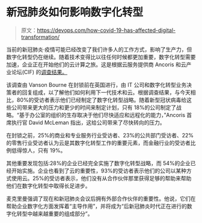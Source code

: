 # 新冠肺炎如何影响数字化转型

> 原文：<https://devops.com/how-covid-19-has-affected-digital-transformation/>

当前的新冠肺炎·疫情可能已经改变了我们许多人的工作方式，影响了生产力，但数字化转型仍在继续。随着技术变得比以往任何时候都更加重要，数字化转型需要加速，企业正在开始他们的云计算之旅。这是根据云服务提供商 Ancoris 和云产业论坛(CIF) 的[调查结果。](https://cdn2.hubspot.net/hubfs/3038777/Ancoris%20Offers/CIF%20Digital%20transformation%20goes%20mainstream.pdf)

该调查由 Vanson Bourne 在封锁前在英国进行，由 IT 公司和数字化转型业务决策者的回复组成，以了解他们如何利用下一代技术和云。根据调查结果，与今天相比，80%的受访者表示他们已经制定了数字化转型战略。随着新型冠状病毒给这些公司带来更大的压力和更少的时间来制定计划，只有 18%的公司制定了战略。“基于办公室的组织的生存取决于他们尽快适应和远程化的能力，”Ancoris 首席执行官 David McLeman 指出，这给公司带来了尽快转向的压力。

在封锁之前，25%的商业和专业服务行业受访者、23%的公共部门受访者、22%的零售行业受访者认为云是其数字化转型工作的重要元素，而金融行业的受访者比例低得惊人，只有 19%。

其他重要发现包括:28%的企业已经完全实施了数字化转型战略，而 54%的企业已经开始实施。企业也看到了云的重要性，93%的受访者表示他们的公司以某种方式使用云。25%的受访者表示，他们没有从合作伙伴那里获得足够的帮助来帮助他们在数字化转型中取得长足进步。

麦克里曼强调了现在和新冠肺炎会议后拥有外部合作伙伴的重要性。他说，它们在帮助企业数字化方面发挥着“主导作用”，并将成为“后新冠肺炎时代正在进行的数字化转型中越来越重要的组成部分”。